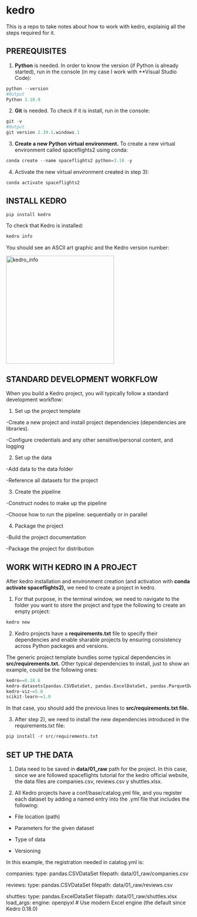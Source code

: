 
# kedro
This is a repo to take notes about how to work with kedro, explainig all the steps required for it.

## PREREQUISITES
1) **Python** is needed. In order to know the version (if Python is already started), run in the console (in my case I work with **Visual Studio Code): 
````python
python --version
#Output
Python 3.10.9
````
2) **Git** is needed. To check if it is install, run in the console:
````python
git -v
#Output
git version 2.39.1.windows.1
````
3) **Create a new Python virtual environment.** To create a new virtual environment called spaceflights2 using conda:
````python
conda create --name spaceflights2 python=3.10 -y
````
4) Activate the new virtual environment created in step 3):
````python
conda activate spaceflights2
````
## INSTALL KEDRO
 ````python
pip install kedro
````

To check that Kedro is installed:
````python
kedro info
````
You should see an ASCII art graphic and the Kedro version number: 

<img width="294" alt="kedro_info" src="https://user-images.githubusercontent.com/117999669/224502516-157fd0ea-d7bf-4888-9f6f-55fa1e5b1616.PNG">

## STANDARD DEVELOPMENT WORKFLOW

When you build a Kedro project, you will typically follow a standard development workflow:

1) Set up the project template

  -Create a new project and install project dependencies (dependencies are libraries).

  -Configure credentials and any other sensitive/personal content, and logging

2) Set up the data

  -Add data to the data folder

  -Reference all datasets for the project

3) Create the pipeline

  -Construct nodes to make up the pipeline

  -Choose how to run the pipeline: sequentially or in parallel

4) Package the project

  -Build the project documentation

  -Package the project for distribution
  
## WORK WITH KEDRO IN A PROJECT

After kedro installation and environment creation (and activation with **conda activate spaceflights2),** we need to create a project in kedro. 

1) For that purpose, in the terminal window, we need to navigate to the folder you want to store the project and type the following to create an empty project:
 ````python
kedro new
````
2) Kedro projects have a **requirements.txt** file to specify their dependencies and enable sharable projects by ensuring consistency across Python packages and versions.

The generic project template bundles some typical dependencies in **src/requirements.txt.** Other typical dependencies to install, just to show an example, could be the following ones:

````python
kedro==0.18.6
kedro-datasets[pandas.CSVDataSet, pandas.ExcelDataSet, pandas.ParquetDataSet]~=1.0.2  # Specify Kedro-Datasets dependencies
kedro-viz~=5.0                                                                 # Visualise your pipelines
scikit-learn~=1.0                                                              # For modelling in the data science pipeline
````

In that case, you should add the previous lines to **src/requirements.txt file.**

3) After step 2), we need to install the new dependencies introduced in the requirements.txt file:
 ````python
pip install -r src/requirements.txt
````
## SET UP THE DATA
1) Data need to be saved in **data/01_raw** path for the project. In this case, since we are followed spaceflights tutorial for the kedro official website, the data files are companies.csv, reviews.csv y shuttles.xlsx.

2) All Kedro projects have a conf/base/catalog.yml file, and you register each dataset by adding a named entry into the .yml file that includes the following:

 - File location (path)

 - Parameters for the given dataset

 - Type of data

 - Versioning

In this example, the registration needed in calatog.yml is:

companies:
  type: pandas.CSVDataSet
  filepath: data/01_raw/companies.csv

reviews:
  type: pandas.CSVDataSet
  filepath: data/01_raw/reviews.csv
  
 shuttles:
  type: pandas.ExcelDataSet
  filepath: data/01_raw/shuttles.xlsx
  load_args:
    engine: openpyxl # Use modern Excel engine (the default since Kedro 0.18.0)

